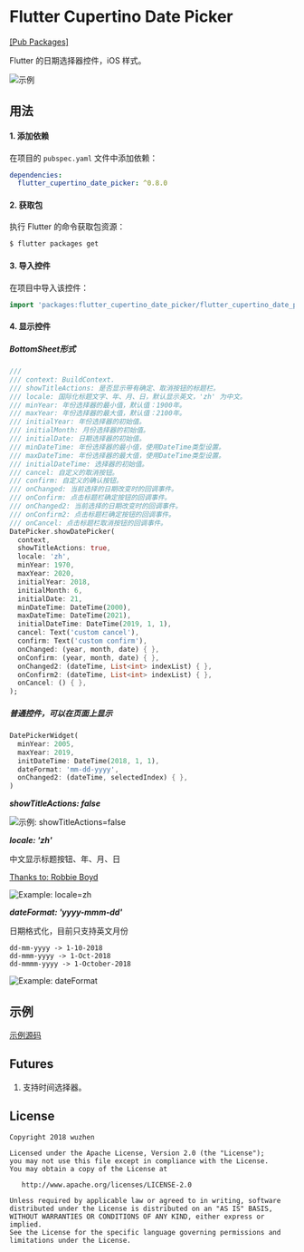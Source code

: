 # Flutter Cupertino Date Picker

[[Pub Packages]](https://pub.dartlang.org/packages/flutter_cupertino_date_picker)

Flutter 的日期选择器控件，iOS 样式。

![示例][1]

## 用法

#### 1\. 添加依赖

在项目的 `pubspec.yaml` 文件中添加依赖：

```yaml
dependencies:
  flutter_cupertino_date_picker: ^0.8.0
```

#### 2\. 获取包

执行 Flutter 的命令获取包资源：

```bash
$ flutter packages get
```

#### 3\. 导入控件

在项目中导入该控件：

```dart
import 'packages:flutter_cupertino_date_picker/flutter_cupertino_date_picker.dart';
```

#### 4\. 显示控件

##### BottomSheet形式

```dart
///
/// context: BuildContext.
/// showTitleActions: 是否显示带有确定、取消按钮的标题栏。
/// locale: 国际化标题文字、年、月、日，默认显示英文，'zh' 为中文。
/// minYear: 年份选择器的最小值，默认值：1900年。
/// maxYear: 年份选择器的最大值，默认值：2100年。
/// initialYear: 年份选择器的初始值。
/// initialMonth: 月份选择器的初始值。
/// initialDate: 日期选择器的初始值。
/// minDateTime: 年份选择器的最小值，使用DateTime类型设置。
/// maxDateTime: 年份选择器的最大值，使用DateTime类型设置。
/// initialDateTime: 选择器的初始值。
/// cancel: 自定义的取消按钮。
/// confirm: 自定义的确认按钮。
/// onChanged: 当前选择的日期改变时的回调事件。
/// onConfirm: 点击标题栏确定按钮的回调事件。
/// onChanged2: 当前选择的日期改变时的回调事件。
/// onConfirm2: 点击标题栏确定按钮的回调事件。
/// onCancel: 点击标题栏取消按钮的回调事件。
DatePicker.showDatePicker(
  context,
  showTitleActions: true,
  locale: 'zh',
  minYear: 1970,
  maxYear: 2020,
  initialYear: 2018,
  initialMonth: 6,
  initialDate: 21,
  minDateTime: DateTime(2000),
  maxDateTime: DateTime(2021),
  initialDateTime: DateTime(2019, 1, 1),
  cancel: Text('custom cancel'),
  confirm: Text('custom confirm'),
  onChanged: (year, month, date) { },
  onConfirm: (year, month, date) { },
  onChanged2: (dateTime, List<int> indexList) { },
  onConfirm2: (dateTime, List<int> indexList) { },
  onCancel: () { },
);
```

##### 普通控件，可以在页面上显示

```dart
DatePickerWidget(
  minYear: 2005,
  maxYear: 2019,
  initDateTime: DateTime(2018, 1, 1),
  dateFormat: 'mm-dd-yyyy',
  onChanged2: (dateTime, selectedIndex) { },
)
```

***showTitleActions: false***

![示例: showTitleActions=false][2]

***locale: 'zh'***

中文显示标题按钮、年、月、日

[Thanks to: Robbie Boyd](https://github.com/vagrantrobbie)

![Example: locale=zh][3]

***dateFormat: 'yyyy-mmm-dd'***

日期格式化，目前只支持英文月份

```
dd-mm-yyyy -> 1-10-2018
dd-mmm-yyyy -> 1-Oct-2018
dd-mmmm-yyyy -> 1-October-2018
```

![Example: dateFormat][4]

## 示例

[示例源码](https://github.com/wuzhendev/flutter-cupertino-date-picker/tree/master/example)

## Futures

1. 支持时间选择器。

## License

```
Copyright 2018 wuzhen

Licensed under the Apache License, Version 2.0 (the "License");
you may not use this file except in compliance with the License.
You may obtain a copy of the License at

   http://www.apache.org/licenses/LICENSE-2.0

Unless required by applicable law or agreed to in writing, software
distributed under the License is distributed on an "AS IS" BASIS,
WITHOUT WARRANTIES OR CONDITIONS OF ANY KIND, either express or implied.
See the License for the specific language governing permissions and
limitations under the License.
```

[1]:https://openproject.oss-cn-beijing.aliyuncs.com/images/flutter/flutter_date_picker_4.png?x-oss-process=style/image_scale1
[2]:https://openproject.oss-cn-beijing.aliyuncs.com/images/flutter/flutter_date_picker_5.png?x-oss-process=style/image_scale1
[3]:https://openproject.oss-cn-beijing.aliyuncs.com/images/flutter/flutter_date_picker_6.png?x-oss-process=style/image_scale1
[4]:https://openproject.oss-cn-beijing.aliyuncs.com/images/flutter/flutter_date_picker_7.png?x-oss-process=style/image_scale1

